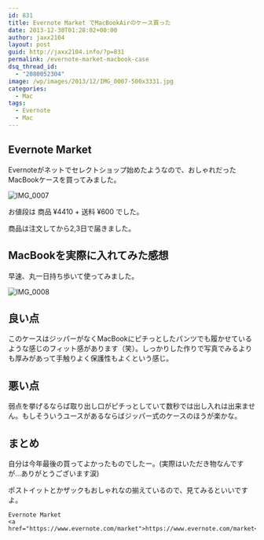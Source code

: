 ```yaml
---
id: 831
title: Evernote Market でMacBookAirのケース買った
date: 2013-12-30T01:28:02+00:00
author: jaxx2104
layout: post
guid: http://jaxx2104.info/?p=831
permalink: /evernote-market-macbook-case
dsq_thread_id:
  - "2080052304"
image: /wp/images/2013/12/IMG_0007-500x3331.jpg
categories:
  - Mac
tags:
  - Evernote
  - Mac
---
```

## Evernote Market

Evernoteがネットでセレクトショップ始めたようなので、おしゃれだったMacBookケースを買ってみました。

<img src="/images/2013/12/IMG_0007-500x333.jpg" alt="IMG_0007" class="img-rounded img-responsive alignnone size-large wp-image-832" srcset="/images/2013/12/IMG_0007-500x333.jpg 500w, /images/2013/12/IMG_0007-300x200.jpg 300w, /images/2013/12/IMG_0007.jpg 600w" sizes="(max-width: 500px) 100vw, 500px" />

お値段は 商品 ¥4410 + 送料 ¥600 でした。
  
商品は注文してから2,3日で届きました。

## MacBookを実際に入れてみた感想

早速、丸一日持ち歩いて使ってみました。

<img src="/images/2013/12/IMG_0008-500x333.jpg" alt="IMG_0008" class="img-rounded img-responsive alignnone size-large wp-image-833" srcset="/images/2013/12/IMG_0008-500x333.jpg 500w, /images/2013/12/IMG_0008-300x200.jpg 300w, /images/2013/12/IMG_0008.jpg 600w" sizes="(max-width: 500px) 100vw, 500px" />

## 良い点

このケースはジッパーがなくMacBookにピチっとしたパンツでも履かせているような感じのフィット感があります（笑）。しっかりした作りで写真でみるよりも厚みがあって手触りよく保護性もよくという感じ。

## 悪い点

弱点を挙げるならば取り出し口がピチっとしていて数秒では出し入れは出来ません。もしそういうユースがあるならばジッパー式のケースのほうが楽かな。

## まとめ

自分は今年最後の買ってよかったものでしたー。(実際はいただき物なんですが…ありがとうございます涙)

ポストイットとかザックもおしゃれなの揃えているので、見てみるといいですよ。

```
Evernote Market
<a href="https://www.evernote.com/market">https://www.evernote.com/market</a>
```
